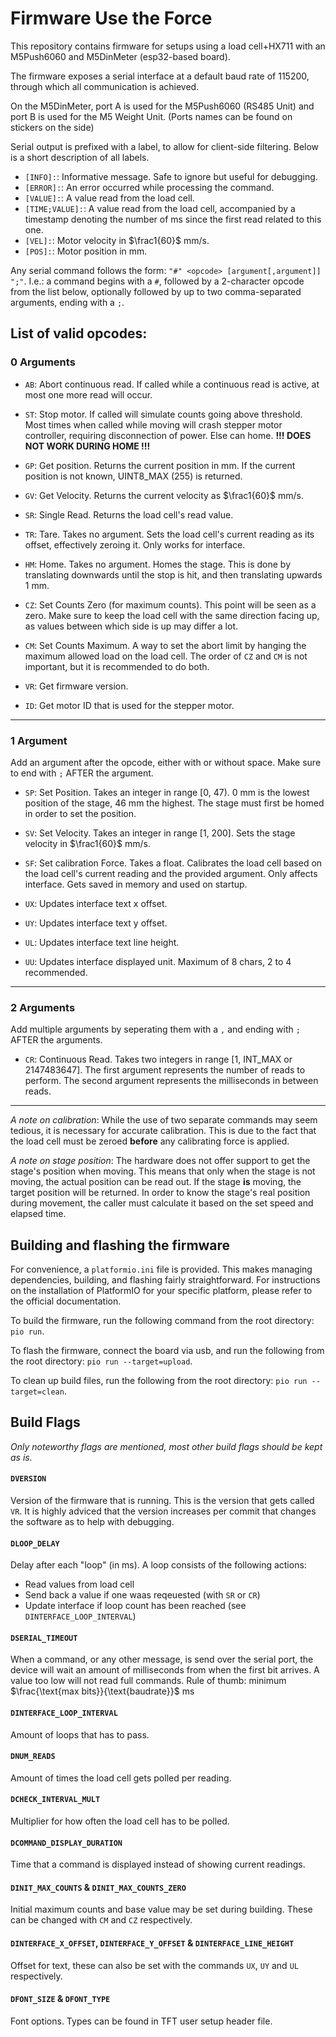 # Firmware Use the Force
This repository contains firmware for setups using a load cell+HX711 with an M5Push6060 and M5DinMeter (esp32-based board).

The firmware exposes a serial interface at a default baud rate of 115200, through which all communication is achieved.

On the M5DinMeter, port A is used for the M5Push6060 (RS485 Unit) and port B is used for the M5 Weight Unit. (Ports names can be found on stickers on the side)

Serial output is prefixed with a label, to allow for client-side filtering. Below is a short description of all labels.
- ```[INFO]:```: Informative message. Safe to ignore but useful for debugging.
- ```[ERROR]:```: An error occurred while processing the command.
- ```[VALUE]:```: A value read from the load cell.
- ```[TIME;VALUE]:```: A value read from the load cell, accompanied by a timestamp denoting the number of ms since the first read related to this one.
- ```[VEL]:```: Motor velocity in $\frac1{60}$ mm/s.
- ```[POS]:```: Motor position in mm.

Any serial command follows the form: 
```"#" <opcode> [argument[,argument]] ";"```. I.e.: a command begins with a ```#```, followed by a 2-character opcode from the list below, optionally followed by up to two comma-separated arguments, ending with a ```;```.

## List of valid opcodes:
### 0 Arguments
 - ```AB```: Abort continuous read. If called while a continuous read is active, at most one more read will occur.
 
 - ```ST```: Stop motor. If called will simulate counts going above threshold. Most times when called while moving will crash stepper motor controller, requiring disconnection of power. Else can home.
 **!!! DOES NOT WORK DURING HOME !!!**

 - ```GP```: Get position. Returns the current position in mm. If the current position is not known, UINT8_MAX (255) is returned.

 - ```GV```: Get Velocity. Returns the current velocity as $\frac1{60}$ mm/s.

 - ```SR```: Single Read. Returns the load cell's read value.

 - ```TR```: Tare. Takes no argument. Sets the load cell's current reading as its offset, effectively zeroing it. Only works for interface.

  - ```HM```: Home. Takes no argument. Homes the stage. This is done by translating downwards until the stop is hit, and then translating upwards 1 mm.

 - ```CZ```: Set Counts Zero (for maximum counts). This point will be seen as a zero. Make sure to keep the load cell with the same direction facing up, as values between which side is up may differ a lot.
 
 - ```CM```: Set Counts Maximum. A way to set the abort limit by hanging the maximum allowed load on the load cell. The order of ```CZ``` and ```CM``` is not important, but it is recommended to do both.

 - ```VR```: Get firmware version.

 - ```ID```: Get motor ID that is used for the stepper motor. 
---

### 1 Argument
Add an argument after the opcode, either with or without space. Make sure to end with ```;``` AFTER the argument.

 - ```SP```: Set Position. Takes an integer in range [0, 47). 0 mm is the lowest position of the stage, 46 mm the highest. The stage must first be homed in order to set the position.
 
 - ```SV```: Set Velocity. Takes an integer in range [1, 200]. Sets the stage velocity in $\frac1{60}$ mm/s.

 - ```SF```: Set calibration Force. Takes a float. Calibrates the load cell based on the load cell's current reading and the provided argument. Only affects interface. Gets saved in memory and used on startup.

 - ```UX```: Updates interface text x offset.

 - ```UY```: Updates interface text y offset.

 - ```UL```: Updates interface text line height.

 - ```UU```: Updates interface displayed unit. Maximum of 8 chars, 2 to 4 recommended.
---

### 2 Arguments
Add multiple arguments by seperating them with a ```,``` and ending with ```;``` AFTER the arguments.

 - ```CR```: Continuous Read. Takes two integers in range [1, INT_MAX or 2147483647]. The first argument represents the number of reads to perform. The second argument represents the milliseconds in between reads. 
---

*A note on calibration*: While the use of two separate commands may seem tedious, it is necessary for accurate calibration. This is due to the fact that the load cell must be zeroed **before** any calibrating force is applied.

*A note on stage position*: The hardware does not offer support to get the stage's position when moving. This means that only when the stage is not moving, the actual position can be read out. If the stage **is** moving, the target position will be returned. In order to know the stage's real position during movement, the caller must calculate it based on the set speed and elapsed time.

## Building and flashing the firmware
For convenience, a ```platformio.ini``` file is provided. This makes managing dependencies, building, and flashing fairly straightforward. For instructions on the installation of PlatformIO for your specific platform, please refer to the official documentation.

To build the firmware, run the following command from the root directory: ```pio run```.

To flash the firmware, connect the board via usb, and run the following from the root directory: ```pio run --target=upload```.

To clean up build files, run the following from the root directory: ```pio run --target=clean```.

## Build Flags
*Only noteworthy flags are mentioned, most other build flags should be kept as is.*

#### `DVERSION`
Version of the firmware that is running. This is the version that gets called ```VR```. It is highly adviced that the version increases per commit that changes the software as to help with debugging.

#### `DLOOP_DELAY`
Delay after each "loop" (in ms). A loop consists of the following actions:
- Read values from load cell
- Send back a value if one waas reqeuested (with ```SR``` or ```CR```)
- Update interface if loop count has been reached (see `DINTERFACE_LOOP_INTERVAL`)

#### `DSERIAL_TIMEOUT`
When a command, or any other message, is send over the serial port, the device will wait an amount of milliseconds from when the first bit arrives. A value too low will not read full commands. Rule of thumb: minimum $\frac{\text{max bits}}{\text{baudrate}}$ ms

#### `DINTERFACE_LOOP_INTERVAL`
Amount of loops that has to pass.

#### `DNUM_READS`
Amount of times the load cell gets polled per reading.

#### `DCHECK_INTERVAL_MULT`
Multiplier for how often the load cell has to be polled.

#### `DCOMMAND_DISPLAY_DURATION`
Time that a command is displayed instead of showing current readings.

#### `DINIT_MAX_COUNTS` & `DINIT_MAX_COUNTS_ZERO`
Initial maximum counts and base value may be set during building. These can be changed with ```CM``` and ```CZ``` respectively.

#### `DINTERFACE_X_OFFSET`, `DINTERFACE_Y_OFFSET` & `DINTERFACE_LINE_HEIGHT`
Offset for text, these can also be set with the commands ```UX```, ```UY``` and ```UL``` respectively.

#### `DFONT_SIZE` & `DFONT_TYPE`
Font options. Types can be found in TFT user setup header file.

